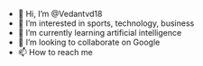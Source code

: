 - 👋 Hi, I’m @Vedantvd18
- 👀 I’m interested in sports, technology, business
- 🌱 I’m currently learning artificial intelligence
- 💞️ I’m looking to collaborate on Google
- 📫 How to reach me 

<!---
Vedantvd18/Vedantvd18 is a ✨ special ✨ repository because its `README.md` (this file) appears on your GitHub profile.
You can click the Preview link to take a look at your changes.
--->
